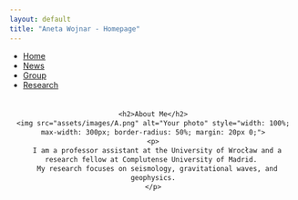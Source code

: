 ```yaml
---
layout: default
title: "Aneta Wojnar - Homepage"
---
```


<nav>
  <ul>
    <li><a href="/">Home</a></li>
    <li><a href="/news/">News</a></li>
    <li><a href="/group/">Group</a></li>
    <li><a href="/research/">Research</a></li>
  </ul>
</nav>

<div style="display: flex; justify-content: center; margin-top: 20px;">
  <!-- Left Column: Your photo and brief introduction -->
  <div style="text-align: center; max-width: 600px;">

    <h2>About Me</h2>
    <img src="assets/images/A.png" alt="Your photo" style="width: 100%; max-width: 300px; border-radius: 50%; margin: 20px 0;">
    <p>
      I am a professor assistant at the University of Wrocław and a research fellow at Complutense University of Madrid. 
      My research focuses on seismology, gravitational waves, and geophysics.
    </p>

  </div>
</div>
